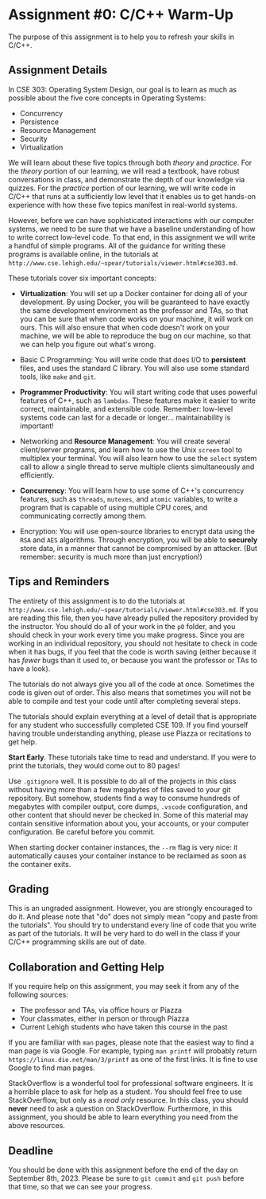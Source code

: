 # Assignment #0: C/C++ Warm-Up

The purpose of this assignment is to help you to refresh your skills in C/C++.

## Assignment Details

In CSE 303: Operating System Design, our goal is to learn as much as
possible about the five core concepts in Operating Systems:

* Concurrency
* Persistence
* Resource Management
* Security
* Virtualization

We will learn about these five topics through both *theory* and *practice*.  For
the *theory* portion of our learning, we will read a textbook, have robust
conversations in class, and demonstrate the depth of our knowledge via quizzes.
For the *practice* portion of our learning, we will write code in C/C++ that
runs at a sufficiently low level that it enables us to get hands-on experience
with how these five topics manifest in real-world systems.

However, before we can have sophisticated interactions with our computer
systems, we need to be sure that we have a baseline understanding of how to
write correct low-level code.  To that end, in this assignment we will write a
handful of simple programs.  All of the guidance for writing these programs is
available online, in the tutorials at
`http://www.cse.lehigh.edu/~spear/tutorials/viewer.html#cse303.md`.

These tutorials cover six important concepts:

* **Virtualization**: You will set up a Docker container for doing all of your
  development.  By using Docker, you will be guaranteed to have exactly the same
  development environment as the professor and TAs, so that you can be sure that
  when code works on your machine, it will work on ours.  This will also ensure
  that when code doesn't work on your machine, we will be able to reproduce the
  bug on our machine, so that we can help you figure out what's wrong.

* Basic C Programming: You will write code that does I/O to **persistent**
  files, and uses the standard C library.  You will also use some standard
  tools, like `make` and `git`.

* **Programmer Productivity**: You will start writing code that uses powerful
  features of C++, such as `lambdas`.  These features make it easier to write
  correct, maintainable, and extensible code.  Remember: low-level systems code
  can last for a decade or longer... maintainability is important!

* Networking and **Resource Management**: You will create several client/server
  programs, and learn how to use the Unix `screen` tool to multiplex your
  terminal.  You will also learn how to use the `select` system call to allow a
  single thread to serve multiple clients simultaneously and efficiently.

* **Concurrency**: You will learn how to use some of C++'s concurrency features,
  such as `threads`, `mutexes`, and `atomic` variables, to write a program that
  is capable of using multiple CPU cores, and communicating correctly among
  them.

* Encryption: You will use open-source libraries to encrypt data using the `RSA`
  and `AES` algorithms.  Through encryption, you will be able to **securely**
  store data, in a manner that cannot be compromised by an attacker.  (But
  remember: security is much more than just encryption!)

## Tips and Reminders

The entirety of this assignment is to do the tutorials at
`http://www.cse.lehigh.edu/~spear/tutorials/viewer.html#cse303.md`.  If you are 
reading this file, then you have already pulled the repository provided by the 
instructor. You should do all of your work in the `p0` folder, and you should 
check in your work every time you make progress.  Since you are working in an 
individual repository, you should not hesitate to check in code when it has bugs, 
if you feel that the code is worth saving (either because it has *fewer* bugs 
than it used to, or because you want the professor or TAs to have a look).

The tutorials do not always give you all of the code at once.  Sometimes the
code is given out of order.  This also means that sometimes you will not be able
to compile and test your code until after completing several steps.

The tutorials should explain everything at a level of detail that is appropriate
for any student who successfully completed CSE 109.  If you find yourself having
trouble understanding anything, please use Piazza or recitations to get help.

**Start Early**.  These tutorials take time to read and understand.  If you were
to print the tutorials, they would come out to 80 pages!

Use `.gitignore` well.  It is possible to do all of the projects in this class
without having more than a few megabytes of files saved to your git repository.
But somehow, students find a way to consume hundreds of megabytes with compiler
output, core dumps, `.vscode` configuration, and other content that should never
be checked in.  Some of this material may contain sensitive information about
you, your accounts, or your computer configuration.  Be careful before you
commit.

When starting docker container instances, the `--rm` flag is very nice: it
automatically causes your container instance to be reclaimed as soon as the
container exits.

## Grading

This is an ungraded assignment.  However, you are strongly encouraged to do it.
And please note that "do" does not simply mean "copy and paste from the
tutorials".  You should try to understand every line of code that you write as
part of the tutorials.  It will be very hard to do well in the class if your
C/C++ programming skills are out of date.

## Collaboration and Getting Help

If you require help on this assignment, you may seek it from any of the
following sources:

* The professor and TAs, via office hours or Piazza
* Your classmates, either in person or through Piazza
* Current Lehigh students who have taken this course in the past

If you are familiar with `man` pages, please note that the easiest way to find a
man page is via Google.  For example, typing `man printf` will probably return
`https://linux.die.net/man/3/printf` as one of the first links.  It is fine to
use Google to find man pages.

StackOverflow is a wonderful tool for professional software engineers.  It is a
horrible place to ask for help as a student.  You should feel free to use
StackOverflow, but only as a *read only* resource.  In this class, you should
**never** need to ask a question on StackOverflow.  Furthermore, in this
assignment, you should be able to learn everything you need from the above
resources.

## Deadline

You should be done with this assignment before the end of the day on September
8th, 2023.  Please be sure to `git commit` and `git push` before that time, so
that we can see your progress.
